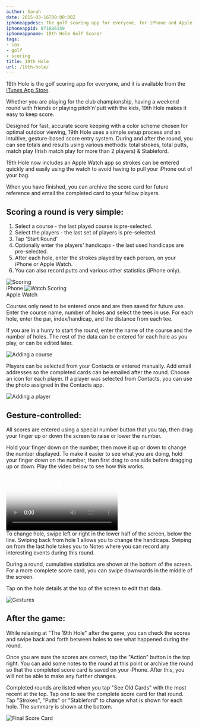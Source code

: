 ```yaml
---
author: Sarah
date: 2015-03-16T00:00:00Z
iphoneappdesc: The golf scoring app for everyone, for iPhone and Apple Watch.
iphoneappid: 871686159
iphoneappname: 19th Hole Golf Scorer
tags:
- ios
- golf
- scoring
title: 19th Hole
url: /19th-hole/
---
```


19th Hole is the golf scoring app for everyone, and it is available from the <a href="https://itunes.apple.com/us/app/the-19th-hole/id871686159?mt=8&uo=4" target="_blank">iTunes App Store</a>.

Whether you are playing for the club championship, having a weekend round with friends or playing pitch'n'putt with the kids, 19th Hole makes it easy to keep score.

Designed for fast, accurate score keeping with a color scheme chosen for optimal outdoor viewing, 19th Hole uses a simple setup process and an intuitive, gesture-based score entry system. During and after the round, you can see totals and results using various methods: total strokes, total putts, match play (Irish match play for more than 2 players) & Stableford.

19th Hole now includes an Apple Watch app so strokes can be entered quickly and easily using the watch to avoid having to pull your iPhone out of your bag.

When you have finished, you can archive the score card for future reference and email the completed card to your fellow players.

## Scoring a round is very simple:

  1. Select a course - the last played course is pre-selected.
  2. Select the players - the last set of players is pre-selected.
  2. Tap 'Start Round'
  3. Optionally enter the players' handicaps - the last used handicaps are pre-selected.
  4. After each hole, enter the strokes played by each person, on your iPhone or Apple Watch.
  5. You can also record putts and various other statistics (iPhone only).

<img src="/images/19-1_4-500.png" alt="Scoring" />
<br>iPhone

<img title="Watch Scoring" alt="Watch Scoring" src="/images/19thHole-Watch-v3.jpg" />
<br>Apple Watch

Courses only need to be entered once and are then saved for future use.  
Enter the course name, number of holes and select the tees in use. For each hole, enter the par, index/handicap, and the distance from each tee.

If you are in a hurry to start the round, enter the name of the course and the number of holes. The rest of the data can be entered for each hole as you play, or can be edited later.

<img src="/images/19-3_4-500.png" alt="Adding a course" />

Players can be selected from your Contacts or entered manually. Add email addresses so the completed cards can be emailed after the round. Choose an icon for each player. If a player was selected from Contacts, you can use the photo assigned in the Contacts app.

<img src="/images/19-4_4-500.png" alt="Adding a player" />

## Gesture-controlled:

All scores are entered using a special number button that you tap, then drag your finger up or down the screen to raise or lower the number.

Hold your finger down on the number, then move it up or down to change the number displayed. To make it easier to see what you are doing, hold your finger down on the number, then first drag to one side before dragging up or down. Play the video below to see how this works.

<video controls poster="/images/19thHole-scoring-web.png">
  <source src="/images/19thHole-scoring-web.mp4" type="video/mp4">
</video>

<br>
To change hole, swipe left or right in the lower half of the screen, below the line. Swiping back from hole 1 allows you to change the handicaps. Swiping on from the last hole takes you to Notes where you can record any interesting events during this round.

During a round, cumulative statistics are shown at the bottom of the screen.  
For a more complete score card, you can swipe downwards in the middle of the screen.

Tap on the hole details at the top of the screen to edit that data.

<img src="/images/19-5_4-500.png" alt="Gestures" />

## After the game:

While relaxing at "The 19th Hole" after the game, you can check the scores and swipe back and forth between holes to see what happened during the round.

Once you are sure the scores are correct, tap the "Action" button in the top right. You can add some notes to the round at this point or archive the round so that the completed score card is saved on your iPhone. After this, you will not be able to make any further changes.

Completed rounds are listed when you tap "See Old Cards" with the most recent at the top. Tap one to see the complete score card for that round. Tap "Strokes", "Putts" or "Stableford" to change what is shown for each hole. The summary is shown at the bottom.

<img src="/images/19-2_4-500.png" alt="Final Score Card" />
